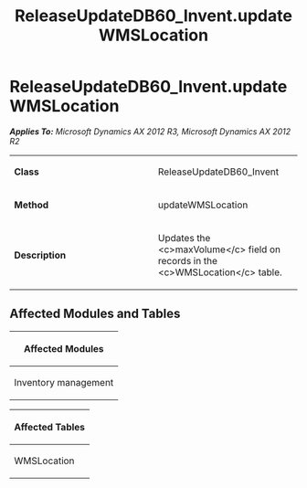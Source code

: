 ﻿---
title: ReleaseUpdateDB60_Invent.updateWMSLocation
TOCTitle: ReleaseUpdateDB60_Invent.updateWMSLocation
ms:assetid: 3d5f5d80-f766-19ac-cdde-ab4eae62dab5
ms:mtpsurl: https://msdn.microsoft.com/en-us/library/JJ718738(v=AX.60)
ms:contentKeyID: 49707800
ms.date: 05/18/2015
mtps_version: v=AX.60
---

# ReleaseUpdateDB60\_Invent.updateWMSLocation 


_**Applies To:** Microsoft Dynamics AX 2012 R3, Microsoft Dynamics AX 2012 R2_

<table>
<colgroup>
<col style="width: 50%" />
<col style="width: 50%" />
</colgroup>
<tbody>
<tr class="odd">
<td><p><strong>Class</strong></p></td>
<td><p>ReleaseUpdateDB60_Invent</p></td>
</tr>
<tr class="even">
<td><p><strong>Method</strong></p></td>
<td><p>updateWMSLocation</p></td>
</tr>
<tr class="odd">
<td><p><strong>Description</strong></p></td>
<td><p>Updates the &lt;c&gt;maxVolume&lt;/c&gt; field on records in the &lt;c&gt;WMSLocation&lt;/c&gt; table.</p></td>
</tr>
</tbody>
</table>


## Affected Modules and Tables

<table>
<colgroup>
<col style="width: 100%" />
</colgroup>
<thead>
<tr class="header">
<th><p>Affected Modules</p></th>
</tr>
</thead>
<tbody>
<tr class="odd">
<td><p>Inventory management</p></td>
</tr>
</tbody>
</table>


<table>
<colgroup>
<col style="width: 100%" />
</colgroup>
<thead>
<tr class="header">
<th><p>Affected Tables</p></th>
</tr>
</thead>
<tbody>
<tr class="odd">
<td><p>WMSLocation</p></td>
</tr>
</tbody>
</table>

  


